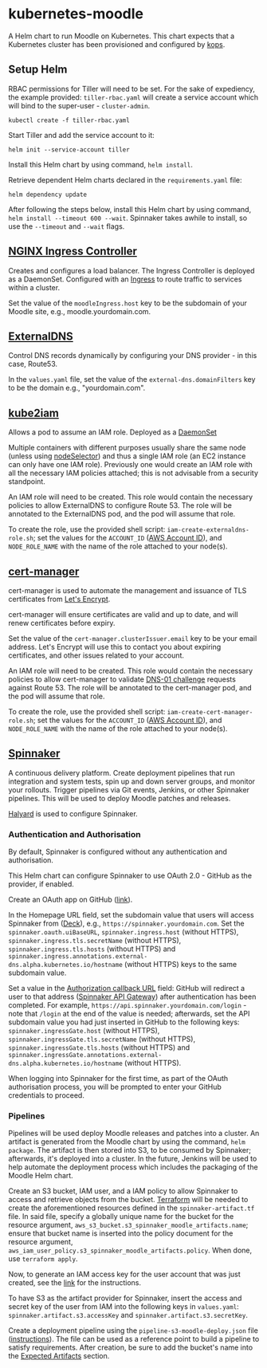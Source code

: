 # kubernetes-moodle

A Helm chart to run Moodle on Kubernetes. This chart expects that a Kubernetes cluster has been provisioned and
configured by [kops](https://github.com/kubernetes/kops).

## Setup Helm

RBAC permissions for Tiller will need to be set. For the sake of expediency, the example provided: `tiller-rbac.yaml`
will create a service account which will bind to the super-user - `cluster-admin`.

```
kubectl create -f tiller-rbac.yaml
```

Start Tiller and add the service account to it:

```
helm init --service-account tiller
```

Install this Helm chart by using command, `helm install`.

Retrieve dependent Helm charts declared in the `requirements.yaml` file:
```
helm dependency update
```

After following the steps below, install this Helm chart by using command, `helm install --timeout 600 --wait`.
Spinnaker takes awhile to install, so use the `--timeout` and `--wait` flags.

## [NGINX Ingress Controller](https://github.com/kubernetes/ingress-nginx)
Creates and configures a load balancer. The Ingress Controller is deployed as a
DaemonSet. Configured with an [Ingress](https://kubernetes.io/docs/concepts/services-networking/ingress/) to route
traffic to services within a cluster.

Set the value of the `moodleIngress.host` key to be the subdomain of your Moodle site, e.g., moodle.yourdomain.com.

## [ExternalDNS](https://github.com/kubernetes-incubator/external-dns)
Control DNS records dynamically by configuring your DNS provider - in this case, Route53.

In the `values.yaml` file, set the value of the `external-dns.domainFilters` key to be the domain e.g., "yourdomain.com".

## [kube2iam](https://github.com/jtblin/kube2iam)
Allows a pod to assume an IAM role. Deployed as a
[DaemonSet](https://kubernetes.io/docs/concepts/workloads/controllers/daemonset/)

Multiple containers with different purposes usually share the same node (unless using
[nodeSelector](https://kubernetes.io/docs/concepts/configuration/assign-pod-node/#nodeselector)) and thus a single IAM
role (an EC2 instance can only have one IAM role). Previously one would create an IAM role with all the necessary IAM
policies attached; this is not advisable from a security standpoint.

An IAM role will need to be created. This role would contain the necessary policies to allow ExternalDNS to configure
Route 53. The role will be annotated to the ExternalDNS pod, and the pod will assume that role.

To create the role, use the provided shell script: `iam-create-externaldns-role.sh`; set the values for the `ACCOUNT_ID`
([AWS Account ID](https://docs.aws.amazon.com/IAM/latest/UserGuide/console_account-alias.html#FindingYourAWSId)), and
`NODE_ROLE_NAME` with the name of the role attached to your node(s).

## [cert-manager](https://github.com/jetstack/cert-manager)
cert-manager is used to automate the management and issuance of TLS certificates from
[Let's Encrypt](https://letsencrypt.org/).

cert-manager will ensure certificates are valid and up to date, and will renew certificates before expiry.

Set the value of the `cert-manager.clusterIssuer.email` key to be your email address. Let's Encrypt will use this to
contact you about expiring certificates, and other issues related to your account.

An IAM role will need to be created. This role would contain the necessary policies to allow cert-manager to validate
[DNS-01 challenge](https://letsencrypt.org/docs/challenge-types/#dns-01-challenge) requests against Route 53. The role
will be annotated to the cert-manager pod, and the pod will assume that role.

To create the role, use the provided shell script: `iam-create-cert-manager-role.sh`; set the values for the `ACCOUNT_ID`
([AWS Account ID](https://docs.aws.amazon.com/IAM/latest/UserGuide/console_account-alias.html#FindingYourAWSId)), and
`NODE_ROLE_NAME` with the name of the role attached to your node(s).

## [Spinnaker](https://www.spinnaker.io/)
A continuous delivery platform. Create deployment pipelines that run integration and system tests, spin up and down
server groups, and monitor your rollouts. Trigger pipelines via Git events, Jenkins, or other Spinnaker pipelines. This
will be used to deploy Moodle patches and releases.

[Halyard](https://github.com/spinnaker/halyard) is used to configure Spinnaker.

### Authentication and Authorisation
By default, Spinnaker is configured without any authentication and authorisation.

This Helm chart can configure Spinnaker to use OAuth 2.0 - GitHub as the provider, if enabled.

Create an OAuth app on GitHub
([link](https://developer.github.com/apps/building-oauth-apps/creating-an-oauth-app/)).

In the Homepage URL field, set the subdomain value that users will access Spinnaker from
([Deck](https://github.com/spinnaker/deck)), e.g., `https://spinnaker.yourdomain.com`. Set the
`spinnaker.oauth.uiBaseURL`, `spinnaker.ingress.host` (without HTTPS), `spinnaker.ingress.tls.secretName` (without HTTPS),
`spinnaker.ingress.tls.hosts` (without HTTPS) and `spinnaker.ingress.annotations.external-dns.alpha.kubernetes.io/hostname`
(without HTTPS) keys to the same subdomain value.

Set a value in the
[Authorization callback URL](https://developer.github.com/apps/building-oauth-apps/authorizing-oauth-apps/#redirect-urls)
field: GitHub will redirect a user to that address ([Spinnaker API Gateway](https://github.com/spinnaker/gate))
after authentication has been completed. For example, `https://api.spinnaker.yourdomain.com/login` - note that `/login`
at the end of the value is needed; afterwards, set the API subdomain value you had just inserted in GitHub to the
following keys: `spinnaker.ingressGate.host` (without HTTPS), `spinnaker.ingressGate.tls.secretName` (without HTTPS),
`spinnaker.ingressGate.tls.hosts` (without HTTPS) and
`spinnaker.ingressGate.annotations.external-dns.alpha.kubernetes.io/hostname` (without HTTPS).

When logging into Spinnaker for the first time, as part of the OAuth authorisation process, you will be prompted to enter
your GitHub credentials to proceed.

### Pipelines
Pipelines will be used deploy Moodle releases and patches into a cluster. An artifact is generated from the Moodle chart
by using the command, `helm package`. The artifact is then stored into S3, to be consumed by Spinnaker; afterwards, it's
deployed into a cluster. In the future, Jenkins will be used to help automate the deployment process which includes the
packaging of the Moodle Helm chart.

Create an S3 bucket, IAM user, and a IAM policy to allow Spinnaker to access and retrieve objects from the bucket.
[Terraform](https://www.terraform.io) will be needed to create the aforementioned resources defined in the
`spinnaker-artifact.tf` file. In said file, specify a globally unique name for the bucket for the resource argument,
`aws_s3_bucket.s3_spinnaker_moodle_artifacts.name`; ensure that bucket name is inserted into the policy document for the
resource argument, `aws_iam_user_policy.s3_spinnaker_moodle_artifacts.policy`. When done, use `terraform apply`.

Now, to generate an IAM access key for the user account that was just created, see the
[link](https://docs.aws.amazon.com/IAM/latest/UserGuide/id_credentials_access-keys.html#Using_CreateAccessKey) for the
instructions.

To have S3 as the artifact provider for Spinnaker, insert the access and secret key of the user from IAM into the
following keys in `values.yaml`: `spinnaker.artifact.s3.accessKey` and `spinnaker.artifact.s3.secretKey`.

Create a deployment pipeline using the `pipeline-s3-moodle-deploy.json` file
([instructions](https://www.spinnaker.io/guides/user/pipeline/managing-pipelines/#edit-a-pipeline-as-json)). The file
can be used as a reference point to build a pipeline to satisfy requirements. After creation, be sure to add the
bucket's name into the
[Expected Artifacts](https://www.spinnaker.io/reference/artifacts/in-pipelines/#expected-artifacts) section.
